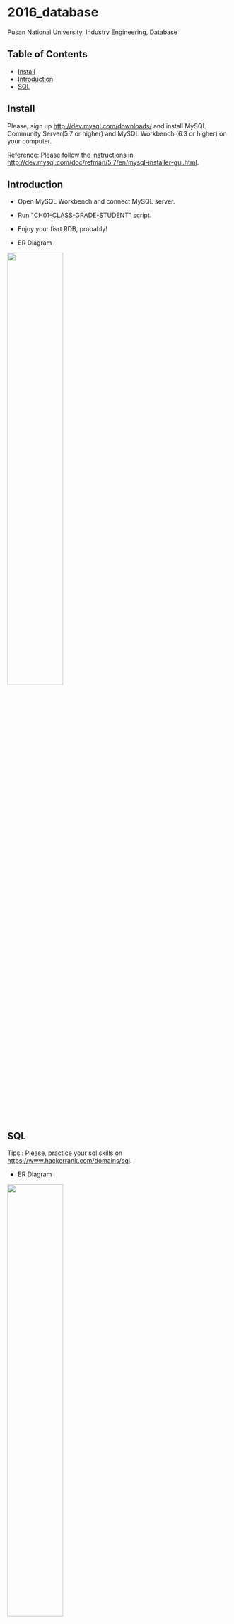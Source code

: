 # 2016_database
Pusan National University, Industry Engineering, Database


## Table of Contents

- [Install](#install)
- [Introduction](#introduction)
- [SQL](#SQL)

## Install
Please, sign up http://dev.mysql.com/downloads/ and install MySQL Community Server(5.7 or higher) and MySQL Workbench (6.3 or higher) on your computer.

Reference: Please follow the instructions in http://dev.mysql.com/doc/refman/5.7/en/mysql-installer-gui.html.

## Introduction

- Open MySQL Workbench and connect MySQL server.
- Run "CH01-CLASS-GRADE-STUDENT" script.
- Enjoy your fisrt RDB, probably!

- ER Diagram
<img src="/image/CH01-CLASS-STUDENT-GRADE.png" width="50%"> 

## SQL

Tips : Please, practice your sql skills on https://www.hackerrank.com/domains/sql.

- ER Diagram
<img src="/image/CH02-ITEM-RETAIL-SKU.png" width="50%"> 
